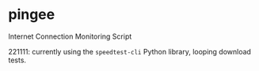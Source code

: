 # pingee

Internet Connection Monitoring Script

221111: currently using the `speedtest-cli` Python library, looping download tests.
